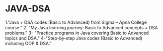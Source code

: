 # JAVA-DSA
1."Java + DSA codes (Basic to Advanced) from Sigma – Apna College course."
2. "My Java learning journey: Basic to Advanced concepts + DSA problems." 
3- "Practice programs in Java covering Basic to Advanced topics and DSA." 
4-"Step-by-step Java codes (Basic to Advanced) including OOP &amp; DSA."

